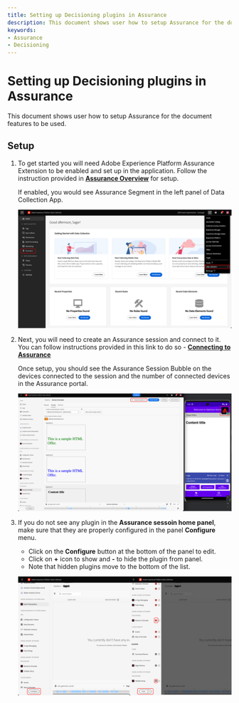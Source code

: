 ```yaml
---
title: Setting up Decisioning plugins in Assurance
description: This document shows user how to setup Assurance for the document features to be used.
keywords:
- Assurance
- Decisioning
---
```


# Setting up Decisioning plugins in Assurance

This document shows user how to setup Assurance for the document features to be used.

## Setup

1. To get started you will need Adobe Experience Platform Assurance Extension to be enabled and set up in the application. Follow the instruction provided in [**Assurance Overview**](../../home/base/assurance/index.md) for setup.

   If enabled, you would see Assurance Segment in the left panel of Data Collection App.

   ![](./assets/assurance-setup/assurance-enabled.png)
   
2. Next, you will need to create an Assurance session and connect to it. You can follow instructions provided in this link to do so - [**Connecting to Assurance**](https://experienceleague.adobe.com/en/docs/experience-platform/assurance/tutorials/using-assurance)

   Once setup, you should see the Assurance Session Bubble on the devices connected to the session and the number of connected devices in the Assurance portal. 

   ![](./assets/assurance-setup/assurance-connected.png)

3. If you do not see any plugin in the **Assurance sessoin home panel**, make sure that they are properly configured in the panel **Configure** menu.
   * Click on the **Configure** button at the bottom of the panel to edit.
   * Click on **+** icon to show and **-** to hide the plugin from panel.
   * Note that hidden plugins move to the bottom of the list.

   ![](./assets/assurance-setup/assurance-configure.png)
